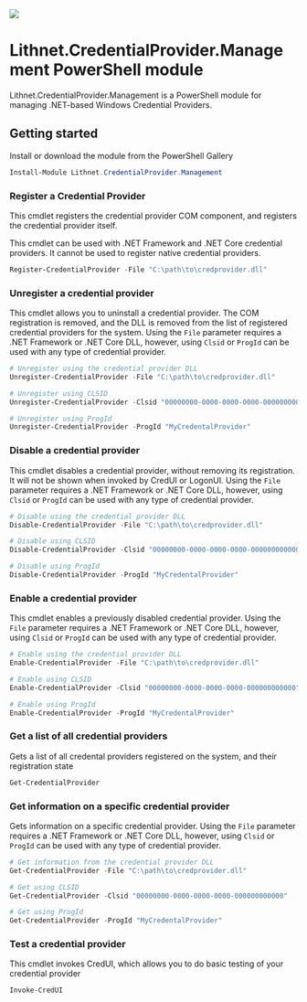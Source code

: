 ![](https://github.com/lithnet/miis-powershell/wiki/images/logo-ex-small.png)

# Lithnet.CredentialProvider.Management PowerShell module
Lithnet.CredentialProvider.Management is a PowerShell module for managing .NET-based Windows Credential Providers.

## Getting started

Install or download the module from the PowerShell Gallery

```powershell
Install-Module Lithnet.CredentialProvider.Management
```

### Register a Credential Provider
This cmdlet registers the credential provider COM component, and registers the credential provider itself.

This cmdlet can be used with .NET Framework and .NET Core credential providers. It cannot be used to register native credential providers.

```powershell
Register-CredentialProvider -File "C:\path\to\credprovider.dll"
```

### Unregister a credential provider
This cmdlet allows you to uninstall a credential provider. The COM registration is removed, and the DLL is removed from the list of registered credential providers for the system. Using the `File` parameter requires a .NET Framework or .NET Core DLL, however, using `Clsid` or `ProgId` can be used with any type of credential provider.

```powershell
# Unregister using the credential provider DLL
Unregister-CredentialProvider -File "C:\path\to\credprovider.dll"

# Unregister using CLSID
Unregister-CredentialProvider -Clsid "00000000-0000-0000-0000-000000000000"

# Unregister using ProgId
Unregister-CredentialProvider -ProgId "MyCredentalProvider"
```

### Disable a credential provider
This cmdlet disables a credential provider, without removing its registration. It will not be shown when invoked by CredUI or LogonUI. Using the `File` parameter requires a .NET Framework or .NET Core DLL, however, using `Clsid` or `ProgId` can be used with any type of credential provider.

```powershell
# Disable using the credential provider DLL
Disable-CredentialProvider -File "C:\path\to\credprovider.dll"

# Disable using CLSID
Disable-CredentialProvider -Clsid "00000000-0000-0000-0000-000000000000"

# Disable using ProgId
Disable-CredentialProvider -ProgId "MyCredentalProvider"
```

### Enable a credential provider
This cmdlet enables a previously disabled credential provider. Using the `File` parameter requires a .NET Framework or .NET Core DLL, however, using `Clsid` or `ProgId` can be used with any type of credential provider.

```powershell
# Enable using the credential provider DLL
Enable-CredentialProvider -File "C:\path\to\credprovider.dll"

# Enable using CLSID
Enable-CredentialProvider -Clsid "00000000-0000-0000-0000-000000000000"

# Enable using ProgId
Enable-CredentialProvider -ProgId "MyCredentalProvider"
```

### Get a list of all credential providers
Gets a list of all credental providers registered on the system, and their registration state
```powershell
Get-CredentialProvider
```

### Get information on a specific credential provider
Gets information on a specific credential provider. Using the `File` parameter requires a .NET Framework or .NET Core DLL, however, using `Clsid` or `ProgId` can be used with any type of credential provider.
```powershell
# Get information from the credential provider DLL
Get-CredentialProvider -File "C:\path\to\credprovider.dll"

# Get using CLSID
Get-CredentialProvider -Clsid "00000000-0000-0000-0000-000000000000"

# Get using ProgId
Get-CredentialProvider -ProgId "MyCredentalProvider"
```

### Test a credential provider
This cmdlet invokes CredUI, which allows you to do basic testing of your credential provider
```powershell
Invoke-CredUI
```
